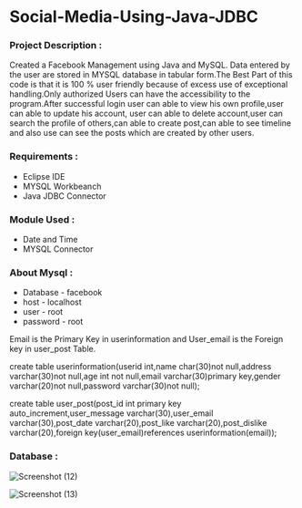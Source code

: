 # Social-Media-Using-Java-JDBC
### Project Description :
Created a Facebook Management using Java and MySQL. Data entered by the user are stored in MYSQL database in tabular form.The Best Part of this code is that it is 100 % user friendly because of excess use of exceptional handling.Only authorized Users can have the accessibility to the program.After successful login user can able to view his own profile,user can able to update his account, user can able to delete account,user can search the profile of others,can able to create post,can able to see timeline and also use can see the posts which are created by other users.

### Requirements :
* Eclipse IDE
* MYSQL Workbeanch
* Java JDBC Connector

### Module Used :
* Date and Time
* MYSQL Connector

### About Mysql :
* Database - facebook
* host - localhost
* user - root
* password - root

Email is the Primary Key in userinformation and User_email is the Foreign key in user_post Table.

create table userinformation(userid int,name char(30)not null,address varchar(30)not null,age int not null,email varchar(30)primary key,gender varchar(20)not null,password varchar(30)not null);

create table user_post(post_id int primary key auto_increment,user_message varchar(30),user_email varchar(30),post_date varchar(20),post_like varchar(20),post_dislike varchar(20),foreign key(user_email)references userinformation(email));

### Database :

![Screenshot (12)](https://github.com/Poonam-Patil-29/Social-Media-Using-Java-JDBC/assets/104273538/d7b24e02-5727-46a8-ae3b-597e19beb9fe)



![Screenshot (13)](https://github.com/Poonam-Patil-29/Social-Media-Using-Java-JDBC/assets/104273538/a0dda458-b6e3-4324-8cf4-42cdd9cf4d8b)



